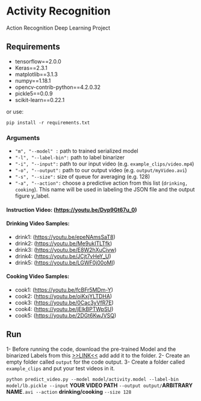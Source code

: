 # Activity Recognition
Action Recognition Deep Learning Project

## Requirements

- tensorflow==2.0.0
- Keras==2.3.1
- matplotlib==3.1.3
- numpy==1.18.1
- opencv-contrib-python==4.2.0.32
- pickle5==0.0.9
- scikit-learn==0.22.1

or use:

`pip install -r requirements.txt`

### Arguments
- `"m", "--model" :` path to trained serialized model
- `"-l", "--label-bin":` path to  label binarizer
- `"-i", "--input":` path to our input video (e.g. `example_clips/video.mp4`)
- `"-o", "--output":` path to our output video (e.g. `output/myVideo.avi`)
- `"-s", "--size":` size of queue for averaging (e.g. 128)
- `"-a", "--action":` choose a predictive action from this list (`drinking, cooking`). This name will be used in labeling the JSON file and the output figure y_label.


#### Instruction Video: (https://youtu.be/Dvp9Gt67u_0)
#### Drinking Video Samples:
- drink1: (https://youtu.be/epeNAmsSaT8)
- drink2: (https://youtu.be/Me9ukITLTfk)
- drink3: (https://youtu.be/E8W2hXuCivw)
- drink4: (https://youtu.be/JCjt7vHeY_U)
- drink5: (https://youtu.be/LGWF0j00oMI)

#### Cooking Video Samples:
- cook1: (https://youtu.be/fcBFr5MDm-Y)
- cook2: (https://youtu.be/oiKxjYLTDHA)
- cook3: (https://youtu.be/0Cac3yVfR7E)
- cook4: (https://youtu.be/jElkBPTWpSU)
- cook5: (https://youtu.be/2DGt6KwJVSQ)


## Run

1- Before running the code, download the pre-trained Model and the binarized Labels from this [>>LINK<<](https://drive.google.com/drive/folders/14ly0meHnHMOCxciVzblcNhQsX0fD_aaP?usp=sharing) add add it to the folder.
2- Create an empty folder called `output` for the code output.
3- Create a folder called `example_clips` and put your test videos in it.

`python predict_video.py --model model/activity.model --label-bin model/lb.pickle --input` **YOUR VIDEO PATH** `--output output/`**ARBITRARY NAME**`.avi --action` **drinking/cooking** `--size 128`

